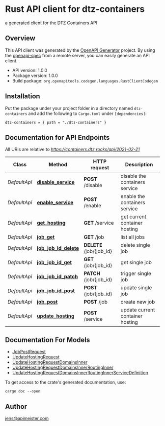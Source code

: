 # Rust API client for dtz-containers

a generated client for the DTZ Containers API


## Overview

This API client was generated by the [OpenAPI Generator](https://openapi-generator.tech) project.  By using the [openapi-spec](https://openapis.org) from a remote server, you can easily generate an API client.

- API version: 1.0.0
- Package version: 1.0.0
- Build package: `org.openapitools.codegen.languages.RustClientCodegen`

## Installation

Put the package under your project folder in a directory named `dtz-containers` and add the following to `Cargo.toml` under `[dependencies]`:

```
dtz-containers = { path = "./dtz-containers" }
```

## Documentation for API Endpoints

All URIs are relative to *https://containers.dtz.rocks/api/2021-02-21*

Class | Method | HTTP request | Description
------------ | ------------- | ------------- | -------------
*DefaultApi* | [**disable_service**](docs/DefaultApi.md#disable_service) | **POST** /disable | disable the containers service
*DefaultApi* | [**enable_service**](docs/DefaultApi.md#enable_service) | **POST** /enable | enable the containers service
*DefaultApi* | [**get_hosting**](docs/DefaultApi.md#get_hosting) | **GET** /service | get current container hosting
*DefaultApi* | [**job_get**](docs/DefaultApi.md#job_get) | **GET** /job | list all jobs
*DefaultApi* | [**job_job_id_delete**](docs/DefaultApi.md#job_job_id_delete) | **DELETE** /job/{job_id} | delete single job
*DefaultApi* | [**job_job_id_get**](docs/DefaultApi.md#job_job_id_get) | **GET** /job/{job_id} | get single job
*DefaultApi* | [**job_job_id_patch**](docs/DefaultApi.md#job_job_id_patch) | **PATCH** /job/{job_id} | trigger single job
*DefaultApi* | [**job_job_id_post**](docs/DefaultApi.md#job_job_id_post) | **POST** /job/{job_id} | update single job
*DefaultApi* | [**job_post**](docs/DefaultApi.md#job_post) | **POST** /job | create new job
*DefaultApi* | [**update_hosting**](docs/DefaultApi.md#update_hosting) | **POST** /service | update current container hosting


## Documentation For Models

 - [JobPostRequest](docs/JobPostRequest.md)
 - [UpdateHostingRequest](docs/UpdateHostingRequest.md)
 - [UpdateHostingRequestDomainsInner](docs/UpdateHostingRequestDomainsInner.md)
 - [UpdateHostingRequestDomainsInnerRoutingInner](docs/UpdateHostingRequestDomainsInnerRoutingInner.md)
 - [UpdateHostingRequestDomainsInnerRoutingInnerServiceDefinition](docs/UpdateHostingRequestDomainsInnerRoutingInnerServiceDefinition.md)


To get access to the crate's generated documentation, use:

```
cargo doc --open
```

## Author

jens@apimeister.com

